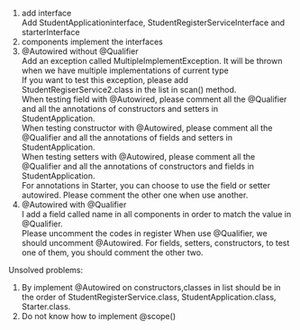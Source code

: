 1. add interface   
Add StudentApplicationinterface, StudentRegisterServiceInterface and starterInterface 
2. components implement the interfaces 
3. @Autowired without @Qualifier  
Add an exception called MultipleImplementException. It will be thrown when we have multiple implementations of current type  
If you want to test this exception, please add StudentRegiserService2.class in the list in scan() method.  
When testing field with @Autowired, please comment all the @Qualifier and all the annotations of constructors and setters in StudentApplication.  
When testing constructor with @Autowired, please comment all the @Qualifier and all the annotations of fields and setters in StudentApplication.  
When testing setters with @Autowired, please comment all the @Qualifier and all the annotations of constructors and fields in StudentApplication.  
For annotations in Starter, you can choose to use the field or setter autowired. Please comment the other one when use another. 
4. @Autowired with @Qualifier  
I add a field called name in all components in order to match the value in @Qualifier.  
Please uncomment the codes in register
When use @Qualifier, we should uncomment @Autowired.
For fields, setters, constructors, to test one of them, you should comment the other two.  
  
Unsolved problems:
1. By implement @Autowired on constructors,classes in list should be in the order of StudentRegisterService.class, StudentApplication.class, Starter.class.  
2. Do not know how to implement @scope()